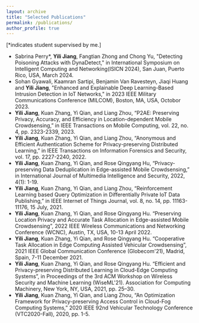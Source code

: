 ```yaml
---
layout: archive
title: "Selected Publications"
permalink: /publications/
author_profile: true
---
```



<pr/>
<pr/>

[*indicates student supervised by me.]
- Sabrina Perry*, **Yili Jiang**, Fangtian Zhong and Chong Yu, "Detecting Poisoning Attacks with DynaDetect," in International Symposium on Intelligent Computing and Networking(ISICN 2024), San Juan, Puerto Rico, USA, March 2024. 
- Sohan Gyawali, Kaamran Sartipi, Benjamin Van Ravesteyn, Jiaqi Huang and **Yili Jiang**, "Enhanced and Explainable Deep Learning-Based Intrusion Detection in IoT Networks," in 2023 IEEE Military Communications Conference (MILCOM), Boston, MA, USA, Octobor 2023.
- **Yili Jiang**, Kuan Zhang, Yi Qian, and Liang Zhou, “P2AE: Preserving Privacy, Accuracy, and Efficiency in Location-dependent Mobile Crowdsensing,” in IEEE Transactions on Mobile Computing, vol. 22, no. 4, pp. 2323-2339, 2023.
- **Yili Jiang**, Kuan Zhang, Yi Qian, and Liang Zhou, “Anonymous and Efficient Authentication Scheme for Privacy-preserving Distributed Learning,” in IEEE Transactions on Information Forensics and Security, vol. 17, pp. 2227-2240, 2022.
- **Yili Jiang**, Kuan Zhang, Yi Qian, and Rose Qingyang Hu, “Privacy-preserving Data Deduplication in Edge-assisted Mobile Crowdsensing,” in International Journal of Multimedia Intelligence and Security, 2022, 4(1): 1-19.
- **Yili Jiang**, Kuan Zhang, Yi Qian, and Liang Zhou, “Reinforcement Learning based Query Optimization in Differentially Private IoT Data Publishing,” in IEEE Internet of Things Journal, vol. 8, no. 14, pp. 11163-11176, 15 July, 2021.
- **Yili Jiang**, Kuan Zhang, Yi Qian, and Rose Qingyang Hu. “Preserving Location Privacy and Accurate Task Allocation in Edge-assisted Mobile Crowdsensing”, 2022 IEEE Wireless Communications and Networking Conference (WCNC), Austin, TX, USA, 10-13 April 2022.
- **Yili Jiang**, Kuan Zhang, Yi Qian, and Rose Qingyang Hu. “Cooperative Task Allocation in Edge Computing Assisted Vehicular Crowdsensing”, 2021 IEEE Global Communication Conference (Globecom'21), Madrid, Spain, 7-11 December 2021.
- **Yili Jiang**, Kuan Zhang, Yi Qian, and Rose Qingyang Hu. “Efficient and Privacy-preserving Distributed Learning in Cloud-Edge Computing Systems”, in Proceedings of the 3rd ACM Workshop on Wireless Security and Machine Learning (WiseML'21). Association for Computing Machinery, New York, NY, USA, 2021, pp. 25–30.
- **Yili Jiang**, Kuan Zhang, Yi Qian, and Liang Zhou, “An Optimization Framework for Privacy-preserving Access Control in Cloud-Fog Computing Systems,” 2020 IEEE 92nd Vehicular Technology Conference (VTC2020-Fall), 2020, pp. 1-5.
